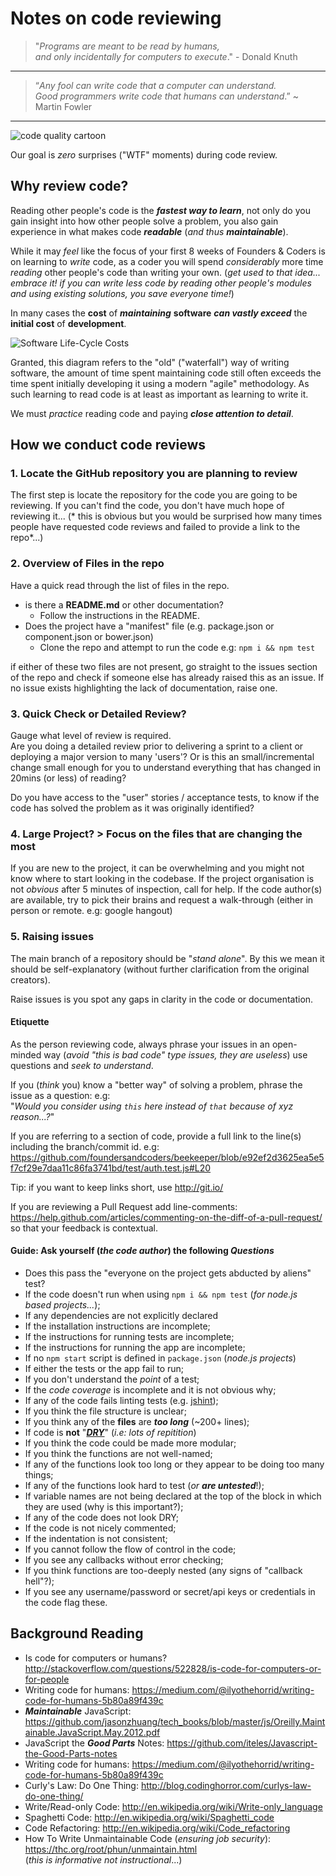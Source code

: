 # Notes on code reviewing

> "*Programs are meant to be read by humans,  
> and only incidentally for computers to execute*." - Donald Knuth
- - -

> “*Any fool can write code that a computer can understand.  
> Good programmers write code that humans can understand*.”
> ~ Martin Fowler
- - -

![code quality cartoon](http://i.imgur.com/IC3cJde.png "code quality cartoon")

Our goal is *zero* surprises ("WTF" moments) during code review.

## Why review code?

Reading other people's code is the ***fastest way to learn***,
not only do you gain insight into how other people solve a problem,
you also gain experience in what makes code ***readable*** (*and thus* ***maintainable***).

While it may *feel* like the focus of your first 8 weeks of Founders &
Coders is on learning to *write* code, as a coder you will spend *considerably* more time *reading* other people's code than writing your own. (*get used to that idea... embrace it! if you can write less code by reading other people's modules and using existing solutions, you save everyone time!*)

In many cases the **cost** of ***maintaining*** **software** ***can vastly exceed*** the **initial cost** of **development**.

![Software Life-Cycle Costs](http://i.imgur.com/ehEmfA1.jpg)

Granted, this diagram refers to the "old" ("waterfall") way of writing software, the amount of time spent maintaining code still often exceeds
the time spent initially developing it using a modern "agile" methodology. As such learning to read code is at least as important as learning to write it.

We must *practice* reading code and paying ***close attention to detail***.

## How we conduct code reviews

### 1. Locate the GitHub repository you are planning to review

The first step is locate the repository for the code you are going to be reviewing. If you can't find the code, you don't have much hope of reviewing it... (* this is obvious but you would be surprised how many times people have requested code reviews and failed to provide a link to the repo*...)

### 2. Overview of Files in the repo

Have a quick read through the list of files in the repo.

+ is there a **README.md** or other documentation?
  + Follow the instructions in the README.
+ Does the project have a "manifest" file
(e.g. package.json or component.json or bower.json)
  + Clone the repo and attempt to run the code e.g:
  `npm i && npm test`

if either of these two files are not present, go straight to the issues section of the repo and check if someone else has already raised this as an issue. If no issue exists highlighting the lack of documentation, raise one.

### 3. Quick Check or Detailed Review?

Gauge what level of review is required.  
Are you doing a detailed review prior to delivering a sprint to a client or deploying a major version to many 'users'?
Or is this an small/incremental change small enough for you to understand everything that has changed in 20mins (or less) of reading?

Do you have access to the "user" stories / acceptance tests, to know if the code has solved the problem as it was originally identified?

### 4. Large Project? > Focus on the files that are changing the most

If you are new to the project, it can be overwhelming and you might not know where to start looking in the codebase. If the project organisation is not *obvious* after 5 minutes of inspection, call for help.
If the code author(s) are available, try to pick their brains and request a walk-through (either in person or remote. e.g: google hangout)

### 5. Raising issues

The main branch of a repository should be "*stand alone*".
By this we mean it should be self-explanatory (without further clarification from the original creators).

Raise issues is you spot any gaps in clarity in the code or documentation.

#### Etiquette

As the person reviewing code, always phrase your issues in an open-minded way (*avoid "this is bad code" type issues, they are useless*) use questions and *seek to understand*.

If you (*think* you) know a "better way" of solving a problem, phrase the issue as a question: e.g:  
"*Would you consider using `this` here instead of `that` because of xyz reason...?*"

If you are referring to a section of code, provide a full link to the line(s) including the branch/commit id. e.g: https://github.com/foundersandcoders/beekeeper/blob/e92ef2d3625ea5e5f7cf29e7daa11c86fa3741bd/test/auth.test.js#L20

Tip: if you want to keep links short, use http://git.io/

If you are reviewing a Pull Request add line-comments: https://help.github.com/articles/commenting-on-the-diff-of-a-pull-request/ so that your feedback is contextual.  

#### Guide: Ask yourself (*the code author*) the following *Questions*


+ Does this pass the "everyone on the project gets abducted by aliens" test?
+ If the code doesn't run when using `npm i && npm test` (*for node.js based projects...*);
+ If any dependencies are not explicitly declared
+ If the installation instructions are incomplete;
+ If the instructions for running tests are incomplete;
+ If the instructions for running the app are incomplete;
+ If no `npm start` script is defined in `package.json` (*node.js projects*)
+ If either the tests or the app fail to run;
+ If you don't understand the *point* of a test;
+ If the *code coverage* is incomplete and it is not obvious why;
+ If any of the code fails linting tests (e.g. [jshint](https://github.com/docdis/learn-jshint));
+ If you think the file structure is unclear;
+ If you think any of the **files** are ***too long*** (~200+ lines);  
+ If code is **not** "[***DRY***](http://en.wikipedia.org/wiki/Don%27t_repeat_yourself)"
(*i.e: lots of repitition*)
+ If you think the code could be made more modular;
+ If you think the functions are not well-named;
+ If any of the functions look too long or they appear to be doing too many things;
+ If any of the functions look hard to test (*or* ***are untested***!);
+ If variable names are not being declared at the top of the block in which they are used (why is this important?);
+ If any of the code does not look DRY;
+ If the code is not nicely commented;
+ If the indentation is not consistent;
+ If you cannot follow the flow of control in the code;
+ If you see any callbacks without error checking;
+ If you think functions are too-deeply nested (any signs of "callback hell"?);
+ If you see any username/password or secret/api keys or credentials in the code flag these.

## Background Reading

+ Is code for computers or humans?
http://stackoverflow.com/questions/522828/is-code-for-computers-or-for-people
+ Writing code for humans:  https://medium.com/@ilyothehorrid/writing-code-for-humans-5b80a89f439c
+ ***Maintainable*** JavaScript:
https://github.com/jasonzhuang/tech_books/blob/master/js/Oreilly.Maintainable.JavaScript.May.2012.pdf
+ JavaScript the ***Good Parts*** Notes:
https://github.com/iteles/Javascript-the-Good-Parts-notes
+ Writing code for humans:
https://medium.com/@ilyothehorrid/writing-code-for-humans-5b80a89f439c
+ Curly's Law: Do One Thing:
http://blog.codinghorror.com/curlys-law-do-one-thing/
+ Write/Read-only Code: http://en.wikipedia.org/wiki/Write-only_language
+ Spaghetti Code:
http://en.wikipedia.org/wiki/Spaghetti_code
+ Code Refactoring:
http://en.wikipedia.org/wiki/Code_refactoring
+ How To Write Unmaintainable Code (*ensuring job security*):
https://thc.org/root/phun/unmaintain.html  
(*this is informative not instructional*...)
